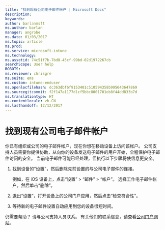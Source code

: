 ```yaml
---
title: "找到现有公司电子邮件帐户 | Microsoft Docs"
description: 
keywords: 
author: barlanmsft
ms.author: barlan
manager: angrobe
ms.date: 01/03/2017
ms.topic: article
ms.prod: 
ms.service: microsoft-intune
ms.technology: 
ms.assetid: 74c51f7b-7bd8-45cf-99bd-02d1972267cb
searchScope: User help
ROBOTS: 
ms.reviewer: chrisgre
ms.suite: ems
ms.custom: intune-enduser
ms.openlocfilehash: dc363dbf6f9153401c510594358b905643647869
ms.sourcegitcommit: f2f147a1177d1cf5bbc8001701eb8f44dd833b7d
ms.translationtype: HT
ms.contentlocale: zh-CN
ms.lasthandoff: 12/12/2017
---
```

# <a name="an-existing-company-email-account-was-found"></a>找到现有公司电子邮件帐户

你已有组织或公司的电子邮件帐户，现在你想在移动设备上访问该帐户。 公司支持人员需要你提供协助，从向你的设备发送电子邮件的用户开始，全程保护电子邮件访问的安全。 当前电子邮件可能已经处理，但执行以下步骤将使信息更安全。

1.  找到设备的“设置”，然后删除先前设置的与公司电子邮件的连接。

    例如，在 iOS 设备上，点击“设置” > “邮件” > “帐户”。 选择工作电子邮件帐户，然后单击“删除”。

2.  退出“设置”，打开设备上的公司门户应用，然后点击“检查符合性”。

3.  等待新的电子邮件设置自动应用到您的设备很短时间。

仍需要帮助？ 请与公司支持人员联系。 有关他们的联系信息，请查看[公司门户网站](https://portal.manage.microsoft.com#HelpDeskDialog)。
